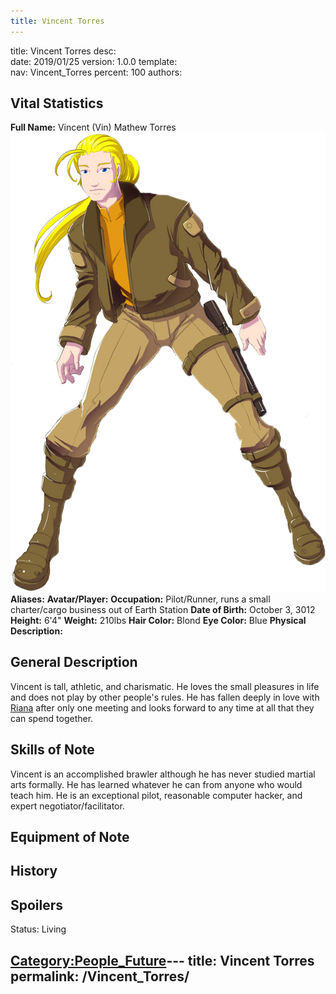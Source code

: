 ```yaml
---
title: Vincent Torres
---
```


title:		Vincent Torres
desc:		
date:		2019/01/25
version:	1.0.0
template:	
nav:		Vincent_Torres
percent:	100
authors:	
## Vital Statistics

**Full Name:** Vincent (Vin) Mathew Torres
![VincentSolo.png](/images/VincentSolo.png "VincentSolo.png") **Aliases:**
**Avatar/Player:**
**Occupation:** Pilot/Runner, runs a small charter/cargo business out of
Earth Station
**Date of Birth:** October 3, 3012
**Height:** 6'4"
**Weight:** 210lbs
**Hair Color:** Blond
**Eye Color:** Blue
**Physical Description:**

## General Description

Vincent is tall, athletic, and charismatic. He loves the small pleasures
in life and does not play by other people's rules. He has fallen deeply
in love with [Riana](Riana_Shandra_Thorindal "wikilink") after only one
meeting and looks forward to any time at all that they can spend
together.

## Skills of Note

Vincent is an accomplished brawler although he has never studied martial
arts formally. He has learned whatever he can from anyone who would
teach him. He is an exceptional pilot, reasonable computer hacker, and
expert negotiator/facilitator.

## Equipment of Note

## History

## Spoilers

<spoiler text="Status">Status: Living</spoiler>

[Category:People_Future](Category:People_Future "wikilink")---
title: Vincent Torres
permalink: /Vincent_Torres/
---


